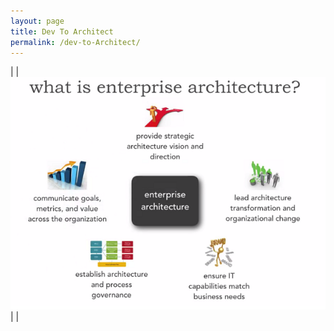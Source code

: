 ```yaml
---
layout: page
title: Dev To Architect
permalink: /dev-to-Architect/
---
```



|  | ![](images/enterprise-architect.png)  |  | 